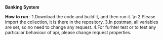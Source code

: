 **Banking System**

**How to run** :
1.Download the code and build it, and then run it. \n
2.Please import the collection, it is there in the repository.
3.In postman, all variables are set, so no need to change any request.
4.For furhter test or to test any particular behaviour of api, please change request properties.


